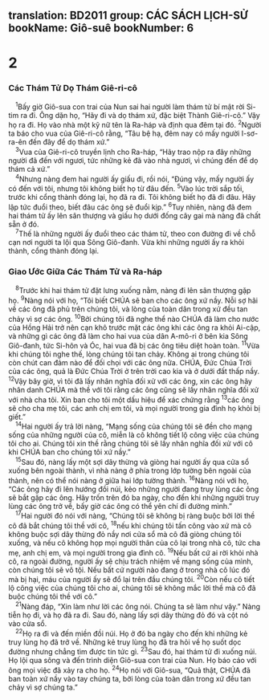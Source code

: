 translation: BD2011
group: CÁC SÁCH LỊCH-SỬ
bookName: Giô-suê 
bookNumber: 6
-------

<div class="title"><h1>2</h1><h3>Các Thám Tử Dọ Thám Giê-ri-cô</h3></div>
<span class="verse gios_2_1"> <sup>1</sup>Bấy giờ Giô-sua con trai của Nun sai hai người làm thám tử bí mật rời Si-tim ra đi. Ông dặn họ, “Hãy đi và dọ thám xứ, đặc biệt Thành Giê-ri-cô.” Vậy họ ra đi. Họ vào nhà một kỹ nữ tên là Ra-háp và định qua đêm tại đó. </span>
<span class="verse gios_2_2"><sup>2</sup>Người ta báo cho vua của Giê-ri-cô rằng, “Tâu bệ hạ, đêm nay có mấy người I-sơ-ra-ên đến đây để dọ thám xứ.”<br/></span>
<span class="verse gios_2_3"> <sup>3</sup>Vua của Giê-ri-cô truyền lịnh cho Ra-háp, “Hãy trao nộp ra đây những người đã đến với ngươi, tức những kẻ đã vào nhà ngươi, vì chúng đến để dọ thám cả xứ.”<br/></span>
<span class="verse gios_2_4"> <sup>4</sup>Nhưng nàng đem hai người ấy giấu đi, rồi nói, “Ðúng vậy, mấy người ấy có đến với tôi, nhưng tôi không biết họ từ đâu đến. </span>
<span class="verse gios_2_5"><sup>5</sup>Vào lúc trời sắp tối, trước khi cổng thành đóng lại, họ đã ra đi. Tôi không biết họ đã đi đâu. Hãy lập tức đuổi theo, biết đâu các ông sẽ đuổi kịp.” </span>
<span class="verse gios_2_6"><sup>6</sup>Tuy nhiên, nàng đã đem hai thám tử ấy lên sân thượng và giấu họ dưới đống cây gai mà nàng đã chất sẵn ở đó.<br/></span>
<span class="verse gios_2_7"> <sup>7</sup>Thế là những người ấy đuổi theo các thám tử, theo con đường đi về chỗ cạn nơi người ta lội qua Sông Giô-đanh. Vừa khi những người ấy ra khỏi thành, cổng thành đóng lại.<br/></span>
<div class="title"><h3>Giao Ước Giữa Các Thám Tử và Ra-háp</h3></div>
<span class="verse gios_2_8"> <sup>8</sup>Trước khi hai thám tử đặt lưng xuống nằm, nàng đi lên sân thượng gặp họ. </span>
<span class="verse gios_2_9"><sup>9</sup>Nàng nói với họ, “Tôi biết CHÚA sẽ ban cho các ông xứ nầy. Nỗi sợ hãi về các ông đã phủ trên chúng tôi, và lòng của toàn dân trong xứ đều tan chảy vì sợ các ông. </span>
<span class="verse gios_2_10"><sup>10</sup>Bởi chúng tôi đã nghe thể nào CHÚA đã làm cho nước của Hồng Hải trở nên cạn khô trước mặt các ông khi các ông ra khỏi Ai-cập, và những gì các ông đã làm cho hai vua của dân A-mô-ri ở bên kia Sông Giô-đanh, tức Si-hôn và Óc, hai vua đã bị các ông tiêu diệt hoàn toàn. </span>
<span class="verse gios_2_11"><sup>11</sup>Vừa khi chúng tôi nghe thế, lòng chúng tôi tan chảy. Không ai trong chúng tôi còn chút can đảm nào để đối chọi với các ông nữa. CHÚA, Ðức Chúa Trời của các ông, quả là Ðức Chúa Trời ở trên trời cao kia và ở dưới đất thấp nầy. </span>
<span class="verse gios_2_12"><sup>12</sup>Vậy bây giờ, vì tôi đã lấy nhân nghĩa đối xử với các ông, xin các ông hãy nhân danh CHÚA mà thề với tôi rằng các ông cũng sẽ lấy nhân nghĩa đối xử với nhà cha tôi. Xin ban cho tôi một dấu hiệu để xác chứng rằng </span>
<span class="verse gios_2_13"><sup>13</sup>các ông sẽ cho cha mẹ tôi, các anh chị em tôi, và mọi người trong gia đình họ khỏi bị giết.”<br/></span>
<span class="verse gios_2_14"> <sup>14</sup>Hai người ấy trả lời nàng, “Mạng sống của chúng tôi sẽ đền cho mạng sống của những người của cô, miễn là cô không tiết lộ công việc của chúng tôi cho ai. Chúng tôi xin thề rằng chúng tôi sẽ lấy nhân nghĩa đối xử với cô khi CHÚA ban cho chúng tôi xứ nầy.”<br/></span>
<span class="verse gios_2_15"> <sup>15</sup>Sau đó, nàng lấy một sợi dây thừng và giòng hai người ấy qua cửa sổ xuống bên ngoài thành, vì nhà nàng ở phía trong lớp tường bên ngoài của thành, nên có thể nói nàng ở giữa hai lớp tường thành. </span>
<span class="verse gios_2_16"><sup>16</sup>Nàng nói với họ, “Các ông hãy đi lên hướng đồi núi, kẻo những người đang truy lùng các ông sẽ bắt gặp các ông. Hãy trốn trên đó ba ngày, cho đến khi những người truy lùng các ông trở về, bấy giờ các ông có thể yên chí đi đường mình.”<br/></span>
<span class="verse gios_2_17"> <sup>17</sup>Hai người đó nói với nàng, “Chúng tôi sẽ không bị ràng buộc bởi lời thề cô đã bắt chúng tôi thề với cô, </span>
<span class="verse gios_2_18"><sup>18</sup>nếu khi chúng tôi tấn công vào xứ mà cô không buộc sợi dây thừng đỏ nầy nơi cửa sổ mà cô đã giòng chúng tôi xuống, và nếu cô không họp mọi người thân của cô lại trong nhà cô, tức cha mẹ, anh chị em, và mọi người trong gia đình cô. </span>
<span class="verse gios_2_19"><sup>19</sup>Nếu bất cứ ai rời khỏi nhà cô, ra ngoài đường, người ấy sẽ chịu trách nhiệm về mạng sống của mình, còn chúng tôi sẽ vô tội. Nếu bất cứ người nào đang ở trong nhà cô lúc đó mà bị hại, máu của người ấy sẽ đổ lại trên đầu chúng tôi. </span>
<span class="verse gios_2_20"><sup>20</sup>Còn nếu cô tiết lộ công việc của chúng tôi cho ai, chúng tôi sẽ không mắc lời thề mà cô đã buộc chúng tôi thề với cô.”<br/></span>
<span class="verse gios_2_21"> <sup>21</sup>Nàng đáp, “Xin làm như lời các ông nói. Chúng ta sẽ làm như vậy.” Nàng tiễn họ đi, và họ đã ra đi. Sau đó, nàng lấy sợi dây thừng đỏ đó và cột nó vào cửa sổ.<br/></span>
<span class="verse gios_2_22"> <sup>22</sup>Họ ra đi và đến miền đồi núi. Họ ở đó ba ngày cho đến khi những kẻ truy lùng họ đã trở về. Những kẻ truy lùng họ đã tra hỏi về họ suốt dọc đường nhưng chẳng tìm được tin tức gì. </span>
<span class="verse gios_2_23"><sup>23</sup>Sau đó, hai thám tử đi xuống núi. Họ lội qua sông và đến trình diện Giô-sua con trai của Nun. Họ báo cáo với ông mọi việc đã xảy ra cho họ. </span>
<span class="verse gios_2_24"><sup>24</sup>Họ nói với Giô-sua, “Quả thật, CHÚA đã ban toàn xứ nầy vào tay chúng ta, bởi lòng của toàn dân trong xứ đều tan chảy vì sợ chúng ta.”<br/></span>
